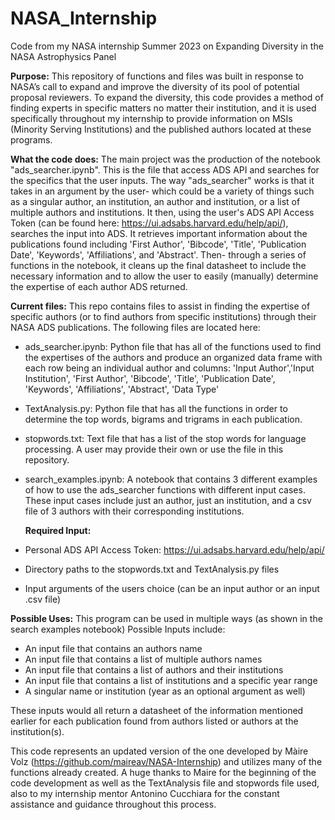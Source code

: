 # NASA_Internship
Code from my NASA internship Summer 2023 on Expanding Diversity in the NASA Astrophysics Panel

**Purpose:** 
This repository of functions and files was built in response to NASA’s call to expand and improve the diversity of its pool of potential proposal reviewers. To expand the diversity, this code provides a method of finding experts in specific matters no matter their institution, and it is used specifically throughout my internship to provide information on MSIs (Minority Serving Institutions) and the published authors located at these programs. 

**What the code does:** 
The main project was the production of the notebook "ads_searcher.ipynb". This is the file that access ADS API and searches for the specifics that the user inputs. The way "ads_searcher" works is that it takes in an argument by the user- which could be a variety of things such as a singular author, an institution, an author and institution, or a list of multiple authors and institutions. It then, using the user's ADS API Access Token (can be found here: https://ui.adsabs.harvard.edu/help/api/), searches the input into ADS. It retrieves important information about the publications found including 'First Author', 'Bibcode', 'Title', 'Publication Date', 'Keywords', 'Affiliations', and 'Abstract'. Then- through a series of functions in the notebook, it cleans up the final datasheet to include the necessary information and to allow the user to easily (manually) determine the expertise of each author ADS returned.  


**Current files:**
This repo contains files to assist in finding the expertise of specific authors (or to find authors from specific institutions) through their NASA ADS publications. The following files are located here: 
- ads_searcher.ipynb: Python file that has all of the functions used to find the expertises of the authors and produce an organized data frame with each row being an individual author and columns: 'Input Author','Input Institution', 'First Author', 'Bibcode', 'Title', 'Publication Date', 'Keywords', 'Affiliations', 'Abstract', 'Data Type'
- TextAnalysis.py: Python file that has all the functions in order to determine the top words, bigrams and trigrams in each publication.
- stopwords.txt: Text file that has a list of the stop words for language processing. A user may provide their own or use the file in this repository.
- search_examples.ipynb: A notebook that contains 3 different examples of how to use the ads_searcher functions with different input cases. These input cases include just an author, just an institution, and a csv file of 3 authors with their corresponding institutions.

  **Required Input:**
- Personal ADS API Access Token: https://ui.adsabs.harvard.edu/help/api/
- Directory paths to the stopwords.txt and TextAnalysis.py files
- Input arguments of the users choice (can be an input author or an input .csv file)

**Possible Uses:**
This program can be used in multiple ways (as shown in the search examples notebook) 
Possible Inputs include: 
- An input file that contains an authors name
- An input file that contains a list of multiple authors names
- An input file that contains a list of authors and their institutions
- An input file that contains a list of institutions and a specific year range
- A singular name or institution (year as an optional argument as well)
  
These inputs would all return a datasheet of the information mentioned earlier for each publication found from authors listed or authors at the institution(s).

This code represents an updated version of the one developed by Màire Volz (https://github.com/maireav/NASA-Internship) and utilizes many of the functions already created. A huge thanks to Maire for the beginning of the code development as well as the TextAnalysis file and stopwords file used, also to my internship mentor Antonino Cucchiara for the constant assistance and guidance throughout this process. 
